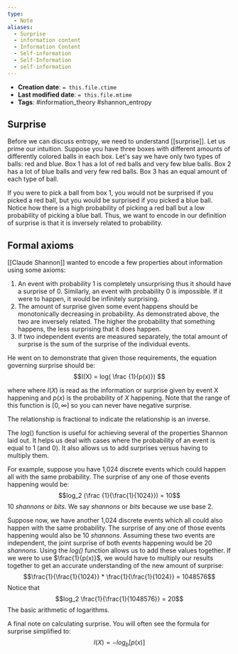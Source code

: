 ```yaml
---
type:
  - Note
aliases:
  - Surprise
  - information content
  - Information Content
  - Self-information
  - Self-Information
  - self-information
---
```


* **Creation date**: `= this.file.ctime`
* **Last modified date**: `= this.file.mtime`
* **Tags**: #information_theory #shannon_entropy

## Surprise

Before we can discuss entropy, we need to understand [[surprise]]. Let us prime our intuition. Suppose you have three boxes with different amounts of differently colored balls in each box. Let's say we have only two types of balls: red and blue. Box 1 has a lot of red balls and very few blue balls. Box 2 has a lot of blue balls and very few red balls. Box 3 has an equal amount of each type of ball.

If you were to pick a ball from box 1, you would not be surprised if you picked a red ball, but you would be surprised if you picked a blue ball. Notice how there is a high probability of picking a red ball but a low probability of picking a blue ball. Thus, we want to encode in our definition of surprise is that it is inversely related to probability.

## Formal axioms

[[Claude Shannon]] wanted to encode a few properties about information using some axioms:

1. An event with probability 1 is completely unsurprising thus it should have a surprise of 0. Similarly, an event with probability 0 is impossible. If it were to happen, it would be infinitely surprising.
2. The amount of surprise given some event happens should be monotonically decreasing in probability. As demonstrated above, the two are inversely related. The higher the probability that something happens, the less surprising that it does happen.
3. If two independent events are measured separately, the total amount of surprise is the sum of the surprise of the individual events.

He went on to demonstrate that given those requirements, the equation governing surprise should be:
$$I(X) = log( \frac {1}{p(x)}) $$

where where $I(X)$ is read as the information or surprise given by event X happening and $p(x)$ is the probability of $X$ happening. Note that the range of this function is $[0, \infty]$ so you can never have negative surprise.

The relationship is fractional to indicate the relationship is an inverse.

The $log()$ function is useful for achieving several of the properties Shannon laid out. It helps us deal with cases where the probability of an event is equal to 1 (and 0). It also allows us to add surprises versus having to multiply them.

For example, suppose you have 1,024 discrete events which could happen all with the same probability. The surprise of any one of those events happening would be: $$log_2 (\frac {1}{\frac{1}{1024}}) = 10$$
10 *shannons* or *bits*. We say *shannons* or *bits* because we use base 2.

Suppose now, we have another 1,024 discrete events which all could also happen with the same probability. The surprise of any one of those events happening would also be 10 *shannons*. Assuming these two events are independent, the joint surprise of both events happening would be 20 *shannons*. Using the *log()* function allows us to add these values together. If we were to use $\frac{1}{p(x)}$, we would have to multiply our results together to get an accurate understanding of the new amount of surprise: $$\frac{1}{\frac{1}{1024}} * \frac{1}{\frac{1}{1024}} = 1048576$$
Notice that $$log_2 \frac{1}{\frac{1}{1048576}} = 20$$
The basic arithmetic of logarithms.

A final note on calculating surprise. You will often see the formula for surprise simplified to: $$ I(X) = -log_b[p(x)]$$